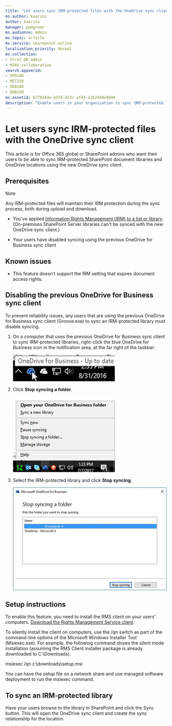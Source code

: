 ```yaml
---
title: "Let users sync IRM-protected files with the OneDrive sync client"
ms.author: kaarins
author: kaarins
manager: pamgreen
ms.audience: Admin
ms.topic: article
ms.service: sharepoint-online
localization_priority: Normal
ms.collection:  
- Strat_OD_admin
- M365-collaboration
search.appverid:
- SPO160
- MET150
- ODB160
- ODB150
ms.assetid: 6778d4de-b5f8-423c-af43-a1b2449e9b99
description: "Enable users in your organization to sync IRM-protected locations using the new OneDrive sync client (OneDrive.exe)."
---
```


# Let users sync IRM-protected files with the OneDrive sync client

This article is for Office 365 global or SharePoint admins who want their users to be able to sync IRM-protected SharePoint document libraries and OneDrive locations using the new OneDrive sync client. 
  
## Prerequisites

> [!NOTE]
> Any IRM-protected files will maintain their IRM protection during the sync process, both during upload and download.

- You've applied [Information Rights Management (IRM) to a list or library](https://support.office.com/article/3bdb5c4e-94fc-4741-b02f-4e7cc3c54aa1). (On-premises SharePoint Server libraries can't be synced with the new OneDrive sync client.)
    
- Your users have disabled syncing using the previous OneDrive for Business sync client
    
## Known issues

- This feature doesn't support the IRM setting that expires document access rights.
    
## Disabling the previous OneDrive for Business sync client

To prevent reliability issues, any users that are using the previous OneDrive for Business sync client (Groove.exe) to sync an IRM-protected library must disable syncing.
  
1. On a computer that uses the previous OneDrive for Business sync client to sync IRM-protected libraries, right-click the blue OneDrive for Business icon in the notification area, at the far right of the taskbar:
    
    ![OneDrive for Business - System icon](media/a776932c-5360-4e97-990c-d7da3f3bb2d3.jpg)
  
2. Click **Stop syncing a folder**.
    
    ![OneDrive for Business - Menu](media/c475b620-0cc4-4ea0-b562-07f52e25a027.jpg)
  
3. Select the IRM-protected library and click **Stop syncing**.
    
    ![OneDrive for Business - stop sync dialog](media/414bc509-a0cd-4ecd-9566-12543735365e.jpg)
  
## Setup instructions

To enable this feature, you need to install the RMS client on your users' computers. [Download the Rights Management Service client](https://aka.ms/odirm).
  
To silently install the client on computers, use the /qn switch as part of the command-line options of the Microsoft Windows Installer Tool (Msiexec.exe). For example, the following command shows the silent mode installation (assuming the RMS Client installer package is already downloaded to C:\Downloads).
  
msiexec /qn c:\downloads\setup.msi
  
You can have the setup file on a network share and use managed software deployment to run the msiexec command.
  
## To sync an IRM-protected library

Have your users browse to the library in SharePoint and click the Sync button. This will open the OneDrive sync client and create the sync relationship for the location.
  

